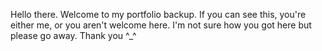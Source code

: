 Hello there. Welcome to my portfolio backup. If you can see this, you're either me, or you aren't welcome here. I'm not sure how you got here but please go away. Thank you ^_^